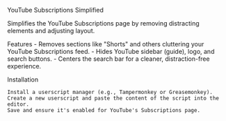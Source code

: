YouTube Subscriptions Simplified

Simplifies the YouTube Subscriptions page by removing distracting elements and adjusting layout.

Features
    - Removes sections like "Shorts" and others cluttering your YouTube Subscriptions feed.
    - Hides YouTube sidebar (guide), logo, and search buttons.
    - Centers the search bar for a cleaner, distraction-free experience.

Installation

    Install a userscript manager (e.g., Tampermonkey or Greasemonkey).
    Create a new userscript and paste the content of the script into the editor.
    Save and ensure it's enabled for YouTube's Subscriptions page.
